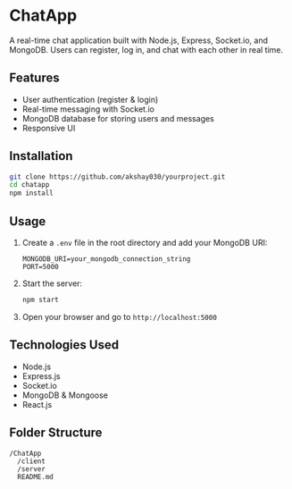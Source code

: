 # ChatApp

A real-time chat application built with Node.js, Express, Socket.io, and MongoDB. Users can register, log in, and chat with each other in real time.

## Features

- User authentication (register & login)
- Real-time messaging with Socket.io
- MongoDB database for storing users and messages
- Responsive UI 


## Installation

```bash
git clone https://github.com/akshay030/yourproject.git
cd chatapp
npm install
```

## Usage

1. Create a `.env` file in the root directory and add your MongoDB URI:
    ```
    MONGODB_URI=your_mongodb_connection_string
    PORT=5000
    ```
2. Start the server:
    ```bash
    npm start
    ```
3. Open your browser and go to `http://localhost:5000`

## Technologies Used

- Node.js
- Express.js
- Socket.io
- MongoDB & Mongoose
- React.js 
## Folder Structure

```
/ChatApp
  /client
  /server
  README.md
```

